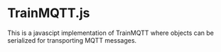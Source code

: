 # TrainMQTT.js

This is a javascipt implementation of TrainMQTT where objects can be serialized for transporting MQTT messages.
